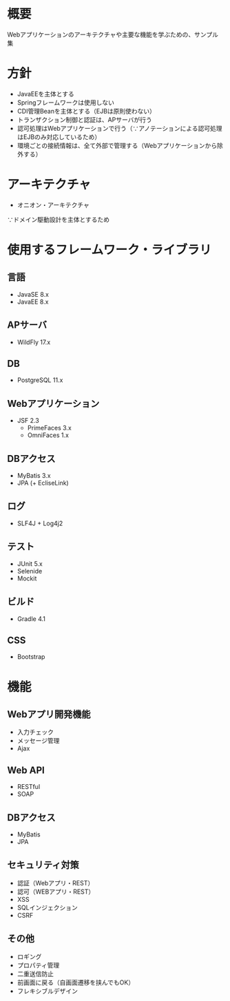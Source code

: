 # 概要
Webアプリケーションのアーキテクチャや主要な機能を学ぶための、サンプル集

# 方針
* JavaEEを主体とする
* Springフレームワークは使用しない
* CDI管理Beanを主体とする（EJBは原則使わない）
* トランザクション制御と認証は、APサーバが行う
* 認可処理はWebアプリケーションで行う（∵アノテーションによる認可処理はEJBのみ対応しているため）
* 環境ごとの接続情報は、全て外部で管理する（Webアプリケーションから除外する）

# アーキテクチャ
* オニオン・アーキテクチャ

∵ドメイン駆動設計を主体とするため

# 使用するフレームワーク・ライブラリ
## 言語
* JavaSE 8.x
* JavaEE 8.x

## APサーバ
* WildFly 17.x

## DB
* PostgreSQL 11.x

## Webアプリケーション
* JSF 2.3
  * PrimeFaces 3.x
  * OmniFaces 1.x

## DBアクセス
* MyBatis 3.x
* JPA (+ EcliseLink)

## ログ
* SLF4J + Log4j2

## テスト
* JUnit 5.x
* Selenide
* Mockit

## ビルド
* Gradle 4.1

## CSS
* Bootstrap

# 機能
## Webアプリ開発機能
* 入力チェック
* メッセージ管理
* Ajax

## Web API
* RESTful
* SOAP

## DBアクセス
* MyBatis
* JPA

## セキュリティ対策
* 認証（Webアプリ・REST）
* 認可（WEBアプリ・REST）
* XSS
* SQLインジェクション
* CSRF

## その他
* ロギング
* プロパティ管理
* 二重送信防止
* 前画面に戻る（自画面遷移を挟んでもOK）
* フレキシブルデザイン
